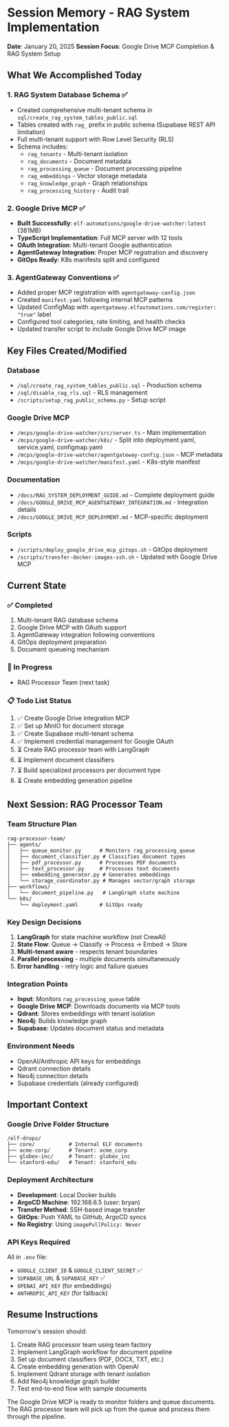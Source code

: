 # Session Memory - RAG System Implementation
**Date**: January 20, 2025
**Session Focus**: Google Drive MCP Completion & RAG System Setup

## What We Accomplished Today

### 1. RAG System Database Schema ✅
- Created comprehensive multi-tenant schema in `sql/create_rag_system_tables_public.sql`
- Tables created with `rag_` prefix in public schema (Supabase REST API limitation)
- Full multi-tenant support with Row Level Security (RLS)
- Schema includes:
  - `rag_tenants` - Multi-tenant isolation
  - `rag_documents` - Document metadata
  - `rag_processing_queue` - Document processing pipeline
  - `rag_embeddings` - Vector storage metadata
  - `rag_knowledge_graph` - Graph relationships
  - `rag_processing_history` - Audit trail

### 2. Google Drive MCP ✅
- **Built Successfully**: `elf-automations/google-drive-watcher:latest` (381MB)
- **TypeScript Implementation**: Full MCP server with 12 tools
- **OAuth Integration**: Multi-tenant Google authentication
- **AgentGateway Integration**: Proper MCP registration and discovery
- **GitOps Ready**: K8s manifests split and configured

### 3. AgentGateway Conventions ✅
- Added proper MCP registration with `agentgateway-config.json`
- Created `manifest.yaml` following internal MCP patterns
- Updated ConfigMap with `agentgateway.elfautomations.com/register: "true"` label
- Configured tool categories, rate limiting, and health checks
- Updated transfer script to include Google Drive MCP image

## Key Files Created/Modified

### Database
- `/sql/create_rag_system_tables_public.sql` - Production schema
- `/sql/disable_rag_rls.sql` - RLS management
- `/scripts/setup_rag_public_schema.py` - Setup script

### Google Drive MCP
- `/mcps/google-drive-watcher/src/server.ts` - Main implementation
- `/mcps/google-drive-watcher/k8s/` - Split into deployment.yaml, service.yaml, configmap.yaml
- `/mcps/google-drive-watcher/agentgateway-config.json` - MCP metadata
- `/mcps/google-drive-watcher/manifest.yaml` - K8s-style manifest

### Documentation
- `/docs/RAG_SYSTEM_DEPLOYMENT_GUIDE.md` - Complete deployment guide
- `/docs/GOOGLE_DRIVE_MCP_AGENTGATEWAY_INTEGRATION.md` - Integration details
- `/docs/GOOGLE_DRIVE_MCP_DEPLOYMENT.md` - MCP-specific deployment

### Scripts
- `/scripts/deploy_google_drive_mcp_gitops.sh` - GitOps deployment
- `/scripts/transfer-docker-images-ssh.sh` - Updated with Google Drive MCP

## Current State

### ✅ Completed
1. Multi-tenant RAG database schema
2. Google Drive MCP with OAuth support
3. AgentGateway integration following conventions
4. GitOps deployment preparation
5. Document queueing mechanism

### 🔄 In Progress
- RAG Processor Team (next task)

### 📋 Todo List Status
1. ✅ Create Google Drive integration MCP
2. ✅ Set up MinIO for document storage
3. ✅ Create Supabase multi-tenant schema
4. ✅ Implement credential management for Google OAuth
5. ⏳ Create RAG processor team with LangGraph
6. ⏳ Implement document classifiers
7. ⏳ Build specialized processors per document type
8. ⏳ Create embedding generation pipeline

## Next Session: RAG Processor Team

### Team Structure Plan
```
rag-processor-team/
├── agents/
│   ├── queue_monitor.py      # Monitors rag_processing_queue
│   ├── document_classifier.py # Classifies document types
│   ├── pdf_processor.py      # Processes PDF documents
│   ├── text_processor.py     # Processes text documents
│   ├── embedding_generator.py # Generates embeddings
│   └── storage_coordinator.py # Manages vector/graph storage
├── workflows/
│   └── document_pipeline.py   # LangGraph state machine
└── k8s/
    └── deployment.yaml       # GitOps ready
```

### Key Design Decisions
1. **LangGraph** for state machine workflow (not CrewAI)
2. **State Flow**: Queue → Classify → Process → Embed → Store
3. **Multi-tenant aware** - respects tenant boundaries
4. **Parallel processing** - multiple documents simultaneously
5. **Error handling** - retry logic and failure queues

### Integration Points
- **Input**: Monitors `rag_processing_queue` table
- **Google Drive MCP**: Downloads documents via MCP tools
- **Qdrant**: Stores embeddings with tenant isolation
- **Neo4j**: Builds knowledge graph
- **Supabase**: Updates document status and metadata

### Environment Needs
- OpenAI/Anthropic API keys for embeddings
- Qdrant connection details
- Neo4j connection details
- Supabase credentials (already configured)

## Important Context

### Google Drive Folder Structure
```
/elf-drops/
├── core/           # Internal ELF documents
├── acme-corp/      # Tenant: acme_corp
├── globex-inc/     # Tenant: globex_inc
└── stanford-edu/   # Tenant: stanford_edu
```

### Deployment Architecture
- **Development**: Local Docker builds
- **ArgoCD Machine**: 192.168.6.5 (user: bryan)
- **Transfer Method**: SSH-based image transfer
- **GitOps**: Push YAML to GitHub, ArgoCD syncs
- **No Registry**: Using `imagePullPolicy: Never`

### API Keys Required
All in `.env` file:
- `GOOGLE_CLIENT_ID` & `GOOGLE_CLIENT_SECRET` ✅
- `SUPABASE_URL` & `SUPABASE_KEY` ✅
- `OPENAI_API_KEY` (for embeddings)
- `ANTHROPIC_API_KEY` (for fallback)

## Resume Instructions

Tomorrow's session should:
1. Create RAG processor team using team factory
2. Implement LangGraph workflow for document pipeline
3. Set up document classifiers (PDF, DOCX, TXT, etc.)
4. Create embedding generation with OpenAI
5. Implement Qdrant storage with tenant isolation
6. Add Neo4j knowledge graph builder
7. Test end-to-end flow with sample documents

The Google Drive MCP is ready to monitor folders and queue documents. The RAG processor team will pick up from the queue and process them through the pipeline.